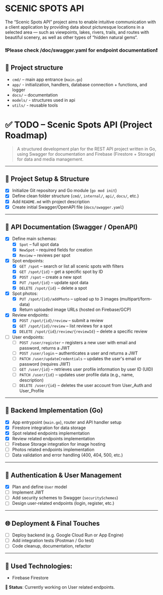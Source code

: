# SCENIC SPOTS API

The “Scenic Spots API” project aims to enable intuitive communication with a client application by providing data about picturesque locations in a selected area — such as viewpoints, lakes, rivers, trails, and routes with beautiful scenery, as well as other types of “hidden natural gems“.

### ❗Please check /doc/swagger.yaml for endpoint documentation❗

## 📁 Project structure

- `cmd/` – main app entrance (`main.go`)
- `app/` - initialization, handlers, database connection + functions, and logger
- `docs/` – documentation
- `models/` - structures used in api
- `utils/` - reusable tools

# ✅ TODO – Scenic Spots API (Project Roadmap)

> A structured development plan for the REST API project written in Go, using Swagger for documentation and Firebase (Firestore + Storage) for data and media management.

---

## 🔧 Project Setup & Structure

- [x] Initialize Git repository and Go module (`go mod init`)
- [x] Define clean folder structure (`cmd/`, `internal/`, `api/`, `docs/`, etc.)
- [x] Add `README.md` with project description
- [x] Create initial Swagger/OpenAPI file (`docs/swagger.yaml`)

---

## 📄 API Documentation (Swagger / OpenAPI)

- [x] Define main schemas:
  - [x] `Spot` – full spot data
  - [x] `NewSpot` – required fields for creation
  - [x] `Review` – reviews per spot
- [x] Spot endpoints:
  - [x] `GET /spot` – search or list all scenic spots with filters
  - [x] `GET /spot/{id}` – get a specific spot by ID
  - [x] `POST /spot` – create a new spot
  - [x] `PUT /spot/{id}` – update spot data
  - [x] `DELETE /spot/{id}` – delete a spot
- [x] Spot photos:
  - [x] `PUT /spot/{id}/addPhoto` – upload up to 3 images (multipart/form-data)
  - [x] Return uploaded image URLs (hosted on Firebase/GCP)
- [x] Review endpoints:
  - [x] `POST /spot/{id}/review` – submit a review
  - [x] `GET /spot/{id}/review` – list reviews for a spot
  - [x] `DELETE /spot/{id}/review/{reviewId}` – delete a specific review
- [ ] User endpoints:
  - [ ] `POST /user/register` – registers a new user with email and password, returns a JWT
  - [ ] `POST /user/login` – authenticates a user and returns a JWT
  - [ ] `PATCH /user/updateCredentials` – updates the user's email or password (requires JWT)
  - [ ] `GET /user/{id}` – retrieves user profile information by user ID (UID)
  - [ ] `PATCH /user/{id}` – updates user profile data (e.g., name, description)
  - [ ] `DELETE /user/{id}` – deletes the user account from User_Auth and User_Profile

---

## 🧠 Backend Implementation (Go)

- [x] App entrypoint (`main.go`), router and API handler setup
- [x] Firestore integration for data storage
- [x] Spot related endpoints implementation
- [x] Review related endpoints implementation
- [ ] Firebase Storage integration for image hosting
- [ ] Photos related endpoints implementation
- [ ] Data validation and error handling (400, 404, 500, etc.)

---

## 🔐 Authentication & User Management

- [x] Plan and define `User` model
- [ ] Implement JWT
- [ ] Add security schemes to Swagger (`securitySchemes`)
- [ ] Design user-related endpoints (login, register, etc.)

---

## 🌐 Deployment & Final Touches

- [ ] Deploy backend (e.g. Google Cloud Run or App Engine)
- [ ] Add integration tests (Postman / Go test)
- [ ] Code cleanup, documentation, refactor

---

## 📄 Used Technologies:
- Firebase Firestore

**🔄 Status**: Currently working on User related endpoints.